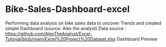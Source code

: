 # Bike-Sales-Dashboard-excel
Performing data analysis on bike sales data to uncover Trends and created simple Dashboard (source: Alex the analyst) 
Data source : https://github.com/AlexTheAnalyst/Excel-Tutorial/blob/main/Excel%20Project%20Dataset.xlsx
Dashboard Preview

